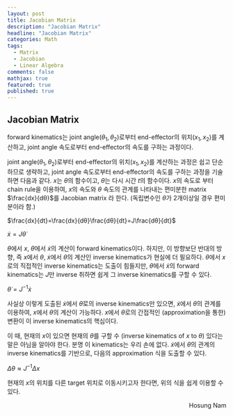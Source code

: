 ```yaml
---
layout: post
title: Jacobian Matrix
description: "Jacobian Matrix"
headline: "Jacobian Matrix"
categories: Math
tags: 
  - Matrix
  - Jacobian
  - Linear Algebra
comments: false
mathjax: true
featured: true
published: true
---
```


## Jacobian Matrix

forward kinematics는 joint angle($θ_1, θ_2$)로부터 end-effector의 위치($x_1, x_2$)를 계산하고,  joint angle 속도로부터 end-effector의 속도를 구하는 과정이다.

joint angle($θ_1, θ_2$)로부터 end-effector의 위치($x_1, x_2$)를 계산하는 과정은 쉽고 단순하므로 생략하고, joint angle 속도로부터 end-effector의 속도를 구하는 과정을 기술하면 다음과 같다. $x$는 $θ$의 함수이고,  $θ$는 다시 시간 $t$의 함수이다. $x$의 속도로 부터 chain rule을 이용하여,  $x$의 속도와 $θ$ 속도의 관계를 나타내는 편미분한 matrix $\frac{dx}{dθ}$를 Jacobian matrix 라 한다. (독립변수인 $θ$가 2개이상일 경우 편미분이라 함.)

$\frac{dx}{dt}=\frac{dx}{dθ}\frac{dθ}{dt}=J\frac{dθ}{dt}$

$\dot{x}=J\dot{θ}$

$θ$에서 $x$,  $\dot{θ}$에서 $\dot{x}$의 계산이 forward kinematics이다. 하지만, 이 방향보단 반대의 방향, 즉 $x$에서 $θ$,  $\dot{x}$에서 $\dot{θ}$의 계산인 inverse kinematics가 현실에 더 필요하다. $θ$에서 $x$로의 직접적인 inverse kinematics는 도출이 힘들지만, $\dot{θ}$에서 $\dot{x}$의 forward kinematics는 $J$만 inverse 취하면 쉽게 그 inverse kinematics를 구할 수 있다.

$\dot{θ}=J^{-1}\dot{x}$

사실상 이렇게 도출된 $\dot{x}$에서 $\dot{θ}$로의 inverse kinematics만 있으면,  $\dot{x}$에서 $\dot{θ}$의 관계를 이용하여, $x$에서 $θ$의 계산이 가능하다. $x$에서 $θ$로의 간접적인 (approximation을 통한) 변환이 이 inverse kinematics의 핵심이다.

이 때, 현재의 $x$이 있으면 현재의 $θ$를 구할 수 (inverse kinematics of $x$ to $θ$) 있다는 말은 아님을 알아야 한다. 분명 이 kinematics는 우리 손에 없다.  $\dot{x}$에서 $\dot{θ}$의 관계의 inverse kinematics를 기반으로, 다음의 approximation 식을 도출할 수 있다.
 
$\Delta θ \approx J^{-1} \Delta x$

현재의 $x$의 위치를 다른 target 위치로 이동시키고자 한다면, 위의 식을 쉽게 이용할 수 있다.


<p align="right"> Hosung Nam <p>
